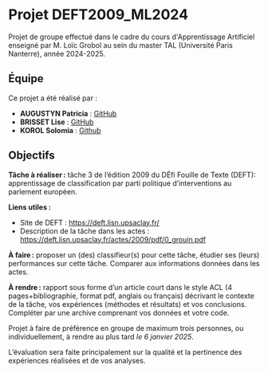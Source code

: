 # Projet DEFT2009_ML2024

Projet de groupe effectué dans le cadre du cours d'Apprentissage Artificiel enseigné par M. Loïc Grobol au sein du master TAL (Université Paris Nanterre), année 2024-2025.

## Équipe

Ce projet a été réalisé par :
- **AUGUSTYN Patricia** : [GitHub](https://github.com/PatriciaAugustyn)
- **BRISSET Lise** : [GitHub](https://github.com/Lise-Brisset)
- **KOROL Solomia** : [Github](https://github.com/Elesionore)

## Objectifs

**Tâche à réaliser :** tâche 3 de l’édition 2009 du DÉfi Fouille de Texte (DEFT): apprentissage de classification par parti politique d’interventions au parlement européen.

**Liens utiles :**
- Site de DEFT : https://deft.lisn.upsaclay.fr/
- Description de la tâche dans les actes : https://deft.lisn.upsaclay.fr/actes/2009/pdf/0_grouin.pdf

**À faire :** proposer un (des) classifieur(s) pour cette tâche, étudier ses (leurs) performances sur cette tâche. Comparer aux informations données dans les actes.

**À rendre :** rapport sous forme d’un article court dans le style ACL (4 pages+bibliographie, format pdf, anglais ou français) décrivant le contexte de la tâche, vos expériences (méthodes et résultats) et vos conclusions. Compléter par une archive comprenant vos données et votre code.

Projet à faire de préférence en groupe de maximum trois personnes, ou individuellement, à rendre au plus tard _le 6 janvier 2025_.

L’évaluation sera faite principalement sur la qualité et la pertinence des expériences réalisées et de vos analyses.
